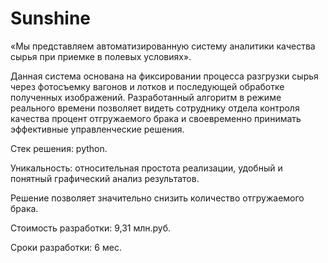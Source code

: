 # Sunshine
«Мы представляем автоматизированную систему аналитики качества сырья
при приемке в полевых условиях».

Данная система основана на фиксировании процесса
разгрузки сырья через фотосъемку вагонов и лотков
и последующей обработке полученных изображений. 
Разработанный алгоритм в режиме реального времени 
позволяет видеть сотруднику отдела контроля качества
процент отгружаемого брака и своевременно принимать
эффективные управленческие решения.

Стек решения: python.

Уникальность: относительная простота реализации, 
удобный и понятный графический анализ результатов.

Решение позволяет значительно снизить количество отгружаемого брака.

Стоимость разработки: 9,31 млн.руб.

Сроки разработки: 6 мес.
